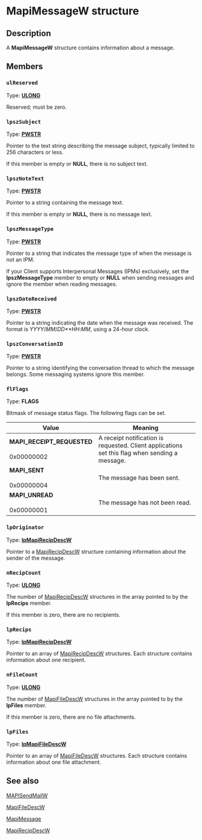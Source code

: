 # MapiMessageW structure

## Description

A **MapiMessageW** structure contains information about a message.

## Members

### `ulReserved`

Type: **[ULONG](https://learn.microsoft.com/windows/desktop/WinProg/windows-data-types)**

Reserved; must be zero.

### `lpszSubject`

Type: **[PWSTR](https://learn.microsoft.com/windows/desktop/WinProg/windows-data-types)**

Pointer to the text string describing the message subject, typically limited to 256 characters or less.

If this member is empty or **NULL**, there is no subject text.

### `lpszNoteText`

Type: **[PWSTR](https://learn.microsoft.com/windows/desktop/WinProg/windows-data-types)**

Pointer to a string containing the message text.

If this member is empty or **NULL**, there is no message text.

### `lpszMessageType`

Type: **[PWSTR](https://learn.microsoft.com/windows/desktop/WinProg/windows-data-types)**

Pointer to a string that indicates the message type of when the message is not an IPM.

If your Client supports Interpersonal Messages (IPMs) exclusively, set the **lpszMessageType** member to empty or **NULL** when sending messages and ignore the member when reading messages.

### `lpszDateReceived`

Type: **[PWSTR](https://learn.microsoft.com/windows/desktop/WinProg/windows-data-types)**

Pointer to a string indicating the date when the message was received. The format is *YYYY*/*MM*/*DD**HH*:*MM*, using a 24-hour clock.

### `lpszConversationID`

Type: **[PWSTR](https://learn.microsoft.com/windows/desktop/WinProg/windows-data-types)**

Pointer to a string identifying the conversation thread to which the message belongs. Some messaging systems ignore this member.

### `flFlags`

Type: **FLAGS**

Bitmask of message status flags. The following flags can be set.

| Value | Meaning |
| --- | --- |
| **MAPI_RECEIPT_REQUESTED**<br><br>0x00000002 | A receipt notification is requested. Client applications set this flag when sending a message. |
| **MAPI_SENT**<br><br>0x00000004 | The message has been sent. |
| **MAPI_UNREAD**<br><br>0x00000001 | The message has not been read. |

### `lpOriginator`

Type: **[lpMapiRecipDescW](https://learn.microsoft.com/previous-versions/windows/desktop/api/mapi/ns-mapi-mapirecipdescw)**

Pointer to a [MapiRecipDescW](https://learn.microsoft.com/previous-versions/windows/desktop/api/mapi/ns-mapi-mapirecipdescw) structure containing information about the sender of the message.

### `nRecipCount`

Type: **[ULONG](https://learn.microsoft.com/windows/desktop/WinProg/windows-data-types)**

The number of [MapiRecipDescW](https://learn.microsoft.com/previous-versions/windows/desktop/api/mapi/ns-mapi-mapirecipdescw) structures in the array pointed to by the **lpRecips** member.

If this member is zero, there are no recipients.

### `lpRecips`

Type: **[lpMapiRecipDescW](https://learn.microsoft.com/previous-versions/windows/desktop/api/mapi/ns-mapi-mapirecipdescw)**

Pointer to an array of [MapiRecipDescW](https://learn.microsoft.com/previous-versions/windows/desktop/api/mapi/ns-mapi-mapirecipdescw) structures. Each structure contains information about one recipient.

### `nFileCount`

Type: **[ULONG](https://learn.microsoft.com/windows/desktop/WinProg/windows-data-types)**

The number of [MapiFileDescW](https://learn.microsoft.com/previous-versions/windows/desktop/api/mapi/ns-mapi-mapifiledescw) structures in the array pointed to by the **lpFiles** member.

If this member is zero, there are no file attachments.

### `lpFiles`

Type: **[lpMapiFileDescW](https://learn.microsoft.com/previous-versions/windows/desktop/api/mapi/ns-mapi-mapifiledescw)**

Pointer to an array of [MapiFileDescW](https://learn.microsoft.com/previous-versions/windows/desktop/api/mapi/ns-mapi-mapifiledescw) structures. Each structure contains information about one file attachment.

## See also

[MAPISendMailW](https://learn.microsoft.com/previous-versions/windows/desktop/api/mapi/nc-mapi-mapisendmailw)

[MapiFileDescW](https://learn.microsoft.com/previous-versions/windows/desktop/api/mapi/ns-mapi-mapifiledescw)

[MapiMessage](https://learn.microsoft.com/previous-versions/windows/desktop/api/mapi/ns-mapi-mapimessage)

[MapiRecipDescW](https://learn.microsoft.com/previous-versions/windows/desktop/api/mapi/ns-mapi-mapirecipdescw)